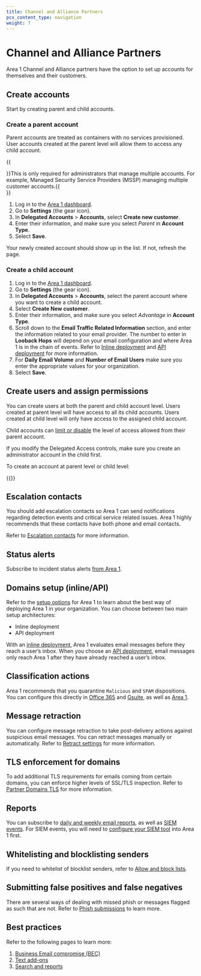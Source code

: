 ```yaml
---
title: Channel and Alliance Partners
pcx_content_type: navigation
weight: 7
---
```


# Channel and Alliance Partners

Area 1 Channel and Alliance partners have the option to set up accounts for themselves and their customers.

## Create accounts

Start by creating parent and child accounts.

### Create a parent account

Parent accounts are treated as containers with no services provisioned. User accounts created at the parent level will allow them to access any child account. 

{{<Aside type="note">}}This is only required for administrators that manage multiple accounts. For example, Managed Security Service Providers (MSSP) managing multiple customer accounts.{{</Aside>}}

1. Log in to the [Area 1 dashboard](https://horizon.area1security.com/).
2. Go to **Settings** (the gear icon).
3. In **Delegated Accounts** > **Accounts**, select **Create new customer**.
4. Enter their information, and make sure you select _Parent_ in **Account Type**.
5. Select **Save**.

Your newly created account should show up in the list. If not, refresh the page.

### Create a child account

1. Log in to the [Area 1 dashboard](https://horizon.area1security.com/).
2. Go to **Settings** (the gear icon).
3. In **Delegated Accounts** > **Accounts**, select the parent account where you want to create a child account.
4. Select **Create New customer**.
5. Enter their information, and make sure you select _Advantage_ in **Account Type**.
6. Scroll down to the **Email Traffic Related Information** section, and enter the information related to your email provider. The number to enter in **Looback Hops** will depend on your email configuration and where Area 1 is in the chain of events. Refer to [Inline deployment](/email-security/deployment/inline/) and [API deployment](/email-security/deployment/api/) for more information.
7. For **Daily Email Volume** and **Number of Email Users** make sure you enter the appropriate values for your organization.
8. Select **Save**.

## Create users and assign permissions

You can create users at both the parent and child account level. Users created at parent level will have access to all its child accounts. Users created at child level will only have access to the assigned child account.

Child accounts can [limit or disable](/email-security/account-setup/manage-parent-permissions/) the level of access allowed from their parent account.

If you modify the Delegated Access controls, make sure you create an administrator account in the child first.

To create an account at parent level or child level:

{{<render file="_add-user.md" withParameters="with a parent account or child account depending on what you are trying to create">}}

## Escalation contacts

You should add escalation contacts so Area 1 can send notifications regarding detection events and critical service related issues. Area 1 highly recommends that these contacts have both phone and email contacts.

Refer to [Escalation contacts](/email-security/account-setup/escalation-contacts/) for more information.

## Status alerts

Subscribe to incident status alerts [from Area 1](https://status.area1security.com/).

## Domains setup (inline/API)

Refer to the [setup options](/email-security/deployment/) for Area 1 to learn about the best way of deploying Area 1 in your organization. You can choose between two main setup architectures: 

- Inline deployment
- API deployment

With an [inline deployment](/email-security/deployment/inline/), Area 1 evaluates email messages before they reach a user’s inbox. When you choose an [API deployment](/email-security/deployment/api/), email messages only reach Area 1 after they have already reached a user’s inbox.

## Classification actions

Area 1 recommends that you quarantine `Malicious` and `SPAM` dispositions. You can configure this directly in [Office 365](/email-security/deployment/inline/setup/office-365-area1-mx/) and [Gsuite](/email-security/deployment/inline/setup/gsuite-area1-mx/), as well as [Area 1](/email-security/email-configuration/domains-and-routing/domains/).

## Message retraction

You can configure message retraction to take post-delivery actions against suspicious email messages. You can retract messages manually or automatically. Refer to [Retract settings](/email-security/email-configuration/retract-settings/) for more information.

## TLS enforcement for domains

To add additional TLS requirements for emails coming from certain domains, you can enforce higher levels of SSL/TLS inspection. Refer to [Partner Domains TLS](/email-security/email-configuration/domains-and-routing/partner-domains-tls/) for more information.

## Reports

You can subscribe to [daily and weekly email reports](https://horizon.area1security.com/settings/subscriptions/email-subscriptions), as well as [SIEM events](https://horizon.area1security.com/settings/email/routing/webhooks). For SIEM events, you will need to [configure your SIEM tool](/email-security/reporting/siem-integration/) into Area 1 first.

## Whitelisting and blocklisting senders

If you need to whitelist of blocklist senders, refer to [Allow and block lists](/email-security/email-configuration/lists/).

## Submitting false positives and false negatives

There are several ways of dealing with missed phish or messages flagged as such that are not. Refer to [Phish submissions](/email-security/email-configuration/phish-submissions/) to learn more.

## Best practices

Refer to the following pages to learn more:

1. [Business Email compromise (BEC)](/email-security/email-configuration/enhanced-detections/business-email-compromise/)
2. [Text add-ons](/email-security/email-configuration/email-policies/text-addons/)
3. [Search and reports](/email-security/reporting/)